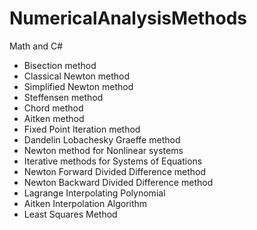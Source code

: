 # NumericalAnalysisMethods
Math and C#

+ Bisection method
+ Classical Newton method
+ Simplified Newton method
+ Steffensen method
+ Chord method
+ Aitken method
+ Fixed Point Iteration method
+ Dandelin Lobachesky Graeffe method
+ Newton method for Nonlinear systems
+ Iterative methods for Systems of Equations
+ Newton Forward Divided Difference method
+ Newton Backward Divided Difference method
+ Lagrange Interpolating Polynomial
+ Aitken Interpolation Algorithm
+ Least Squares Method
